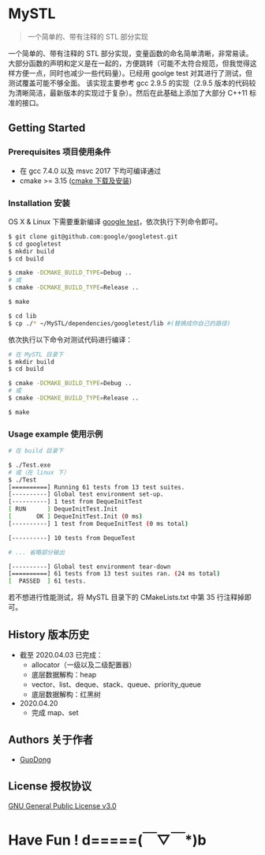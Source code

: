 # MySTL

> 一个简单的、带有注释的 STL 部分实现

一个简单的、带有注释的 STL 部分实现，变量函数的命名简单清晰，非常易读。大部分函数的声明和定义是在一起的，方便跳转（可能不太符合规范，但我觉得这样方便一点，同时也减少一些代码量）。已经用 goolge test 对其进行了测试，但测试覆盖可能不够全面。
该实现主要参考 gcc 2.9.5 的实现（2.9.5 版本的代码较为清晰简洁，最新版本的实现过于复杂）。然后在此基础上添加了大部分 C++11 标准的接口。

## Getting Started

### Prerequisites 项目使用条件

* 在 gcc 7.4.0 以及 msvc 2017 下均可编译通过
* cmake >= 3.15 ([cmake 下载及安装](https://cmake.org/))

### Installation 安装

OS X & Linux 下需要重新编译 [google test](https://github.com/google/googletest)，依次执行下列命令即可。
```sh
$ git clone git@github.com:google/googletest.git
$ cd googletest
$ mkdir build
$ cd build

$ cmake -DCMAKE_BUILD_TYPE=Debug ..
# 或
$ cmake -DCMAKE_BUILD_TYPE=Release ..

$ make

$ cd lib
$ cp ./* ~/MySTL/dependencies/googletest/lib #(替换成你自己的路径)
```

依次执行以下命令对测试代码进行编译：

```sh
# 在 MySTL 目录下
$ mkdir build
$ cd build

$ cmake -DCMAKE_BUILD_TYPE=Debug ..
# 或
$ cmake -DCMAKE_BUILD_TYPE=Release ..

$ make
```

### Usage example 使用示例

```sh
# 在 build 目录下

$ ./Test.exe
# 或（在 linux 下）
$ ./Test
[==========] Running 61 tests from 13 test suites.
[----------] Global test environment set-up.
[----------] 1 test from DequeInitTest
[ RUN      ] DequeInitTest.Init
[       OK ] DequeInitTest.Init (0 ms)
[----------] 1 test from DequeInitTest (0 ms total)

[----------] 10 tests from DequeTest

# ... 省略部分输出

[----------] Global test environment tear-down
[==========] 61 tests from 13 test suites ran. (24 ms total)
[  PASSED  ] 61 tests.
```

若不想进行性能测试，将 MySTL 目录下的 CMakeLists.txt 中第 35 行注释掉即可。

## History 版本历史

* 截至 2020.04.03 已完成：
  * allocator（一级以及二级配置器）
  * 底层数据解构：heap
  * vector、list、deque、stack、queue、priority_queue
  * 底层数据解构：红黑树
* 2020.04.20
  * 完成 map、set

## Authors 关于作者

* [GuoDong](https://guodong.plus)

## License 授权协议

[GNU General Public License v3.0](https://github.com/smoky96/MySTL/blob/master/LICENSE)

# Have Fun ! d=====(￣▽￣*)b